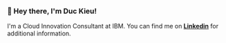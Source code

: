### 👋 Hey there, I'm Duc Kieu!

I'm a Cloud Innovation Consultant at IBM. You can find me on **[Linkedin](https://www.linkedin.com/in/duc-kieu/)** for additional information.

<!--
**bila9630/bila9630** is a ✨ _special_ ✨ repository because its `README.md` (this file) appears on your GitHub profile.

Here are some ideas to get you started:

- 🔭 I’m currently working on ...
- 🌱 I’m currently learning ...
- 👯 I’m looking to collaborate on ...
- 🤔 I’m looking for help with ...
- 💬 Ask me about ...
- 📫 How to reach me: ...
- 😄 Pronouns: ...
- ⚡ Fun fact: ...
-->
